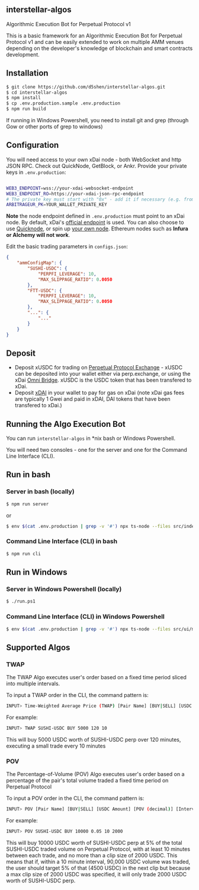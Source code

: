 ## interstellar-algos

Algorithmic Execution Bot for Perpetual Protocol v1

This is a basic framework for an Algorithmic Execution Bot for Perpetual Protocol v1 and can be easily extended to work on multiple AMM venues depending on the developer's knowledge of blockchain and smart contracts development. 

## Installation

```bash
$ git clone https://github.com/d5shen/interstellar-algos.git
$ cd interstellar-algos
$ npm install
$ cp .env.production.sample .env.production
$ npm run build
```

If running in Windows Powershell, you need to install git and grep (through Gow or other ports of grep to windows)

## Configuration

You will need access to your own xDai node - both WebSocket and http JSON RPC. Check out QuickNode, GetBlock, or Ankr.
Provide your private keys in `.env.production`:

```bash

WEB3_ENDPOINT=wss://your-xdai-websocket-endpoint
WEB3_ENDPOINT_RO=https://your-xdai-json-rpc-endpoint
# The private key must start with "0x" - add it if necessary (e.g. from private key exported from Metamask)
ARBITRAGEUR_PK=YOUR_WALLET_PRIVATE_KEY
```
**Note** the node endpoint defined in `.env.production` must point to an xDai node. By default, xDai's [official endpoint](https://www.xdaichain.com/for-developers/developer-resources#json-rpc-endpoints) is used. You can also choose to use [Quicknode](https://www.quicknode.com/), or spin up [your own node](https://www.xdaichain.com/for-validators/node-deployment/manual-deployment). Ethereum nodes such as **Infura or Alchemy will not work**.

Edit the basic trading parameters in `configs.json`:

```json
{
    "ammConfigMap": {
        "SUSHI-USDC": {
            "PERPFI_LEVERAGE": 10,
            "MAX_SLIPPAGE_RATIO": 0.0050
        },
        "FTT-USDC": {
            "PERPFI_LEVERAGE": 10,
            "MAX_SLIPPAGE_RATIO": 0.0050
        },
        "...": {
            "..."
        }
    }
}
```


## Deposit

- Deposit xUSDC for trading on [Perpetual Protocol Exchange](https://perp.exchange/) - xUSDC can be deposited into your wallet either via perp.exchange, or using the xDai [Omni Bridge](https://omni.xdaichain.com/). xUSDC is the USDC token that has been transfered to xDai.
- Deposit [xDAI](https://www.xdaichain.com/for-users/get-xdai-tokens) in your wallet to pay for gas on xDai (note xDai gas fees are typically 1 Gwei and paid in xDAI, DAI tokens that have been transfered to xDai.)

## Running the Algo Execution Bot 

You can run `interstellar-algos` in *nix bash or Windows Powershell.

You will need two consoles - one for the server and one for the Command Line Interface (CLI).

## Run in bash

### Server in bash (locally)
```bash
$ npm run server
```
or
```bash
$ env $(cat .env.production | grep -v '#') npx ts-node --files src/index.ts
```

### Command Line Interface (CLI) in bash
```bash
$ npm run cli
```

## Run in Windows

### Server in Windows Powershell (locally)
```bash
$ ./run.ps1
```

### Command Line Interface (CLI) in Windows Powershell
```bash
$ env $(cat .env.production | grep -v '#') npx ts-node --files src/ui/main.ts
```

## Supported Algos

### TWAP

The TWAP Algo executes user's order based on a fixed time period sliced into multiple intervals.

To input a TWAP order in the CLI, the command pattern is:

```bash
INPUT> Time-Weighted Average Price (TWAP) [Pair Name] [BUY|SELL] [USDC Amount] [Total Time (mins)] [Interval (mins)]
```

For example:
```bash
INPUT> TWAP SUSHI-USDC BUY 5000 120 10
```

This will buy 5000 USDC worth of SUSHI-USDC perp over 120 minutes, executing a small trade every 10 minutes

### POV

The Percentage-of-Volume (POV) Algo executes user's order based on a percentage of the pair's total volume traded a fixed time period on Perpetual Protocol

To input a POV order in the CLI, the command pattern is:

```bash
INPUT> POV [Pair Name] [BUY|SELL] [USDC Amount] [POV (decimal)] [Interval (mins)] [Max Clip Size (optional)]
```

For example:
```bash
INPUT> POV SUSHI-USDC BUY 10000 0.05 10 2000
```

This will buy 10000 USDC worth of SUSHI-USDC perp at 5% of the total SUSHI-USDC traded volume on Perpetual Protocol, with at least 10 minutes between each trade, and no more than a clip size of 2000 USDC. This means that if, within a 10 minute interval, 90,000 USDC volume was traded, the user should target 5% of that (4500 USDC) in the next clip but because a max clip size of 2000 USDC was specified, it will only trade 2000 USDC worth of SUSHI-USDC perp.